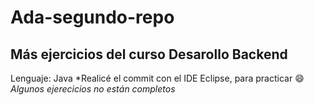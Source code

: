 # Ada-segundo-repo

## Más ejercicios del curso Desarollo Backend

Lenguaje: Java
*Realicé el commit con el IDE Eclipse, para practicar :smile:
*Algunos ejerecicios no están completos*
